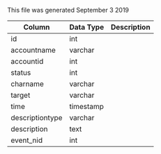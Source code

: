 This file was generated September 3 2019

| Column          | Data Type | Description |
| --------------- | --------- | ----------- |
| id              | int       |             |
| accountname     | varchar   |             |
| accountid       | int       |             |
| status          | int       |             |
| charname        | varchar   |             |
| target          | varchar   |             |
| time            | timestamp |             |
| descriptiontype | varchar   |             |
| description     | text      |             |
| event_nid       | int       |             |